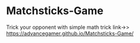# Matchsticks-Game
Trick your opponent with simple math trick
link->> https://advancegamer.github.io/Matchsticks-Game/
